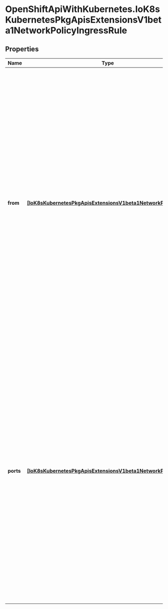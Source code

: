 # OpenShiftApiWithKubernetes.IoK8sKubernetesPkgApisExtensionsV1beta1NetworkPolicyIngressRule

## Properties
Name | Type | Description | Notes
------------ | ------------- | ------------- | -------------
**from** | [**[IoK8sKubernetesPkgApisExtensionsV1beta1NetworkPolicyPeer]**](IoK8sKubernetesPkgApisExtensionsV1beta1NetworkPolicyPeer.md) | List of sources which should be able to access the pods selected for this rule. Items in this list are combined using a logical OR operation. If this field is not provided, this rule matches all sources (traffic not restricted by source). If this field is empty, this rule matches no sources (no traffic matches). If this field is present and contains at least on item, this rule allows traffic only if the traffic matches at least one item in the from list. | [optional] 
**ports** | [**[IoK8sKubernetesPkgApisExtensionsV1beta1NetworkPolicyPort]**](IoK8sKubernetesPkgApisExtensionsV1beta1NetworkPolicyPort.md) | List of ports which should be made accessible on the pods selected for this rule. Each item in this list is combined using a logical OR. If this field is not provided, this rule matches all ports (traffic not restricted by port). If this field is empty, this rule matches no ports (no traffic matches). If this field is present and contains at least one item, then this rule allows traffic only if the traffic matches at least one port in the list. | [optional] 


